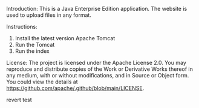 Introduction: This is a Java Enterprise Edition application. The website is used to upload files in any format.

Instructions:
1. Install the latest version Apache Tomcat
2. Run the Tomcat
3. Run the index

License: The project is licensed under the Apache License 2.0. You may reproduce and distribute copies of the Work or Derivative Works thereof in any medium, with or without modifications, and in Source or Object form. You could view the details at https://github.com/apache/.github/blob/main/LICENSE.

revert test
